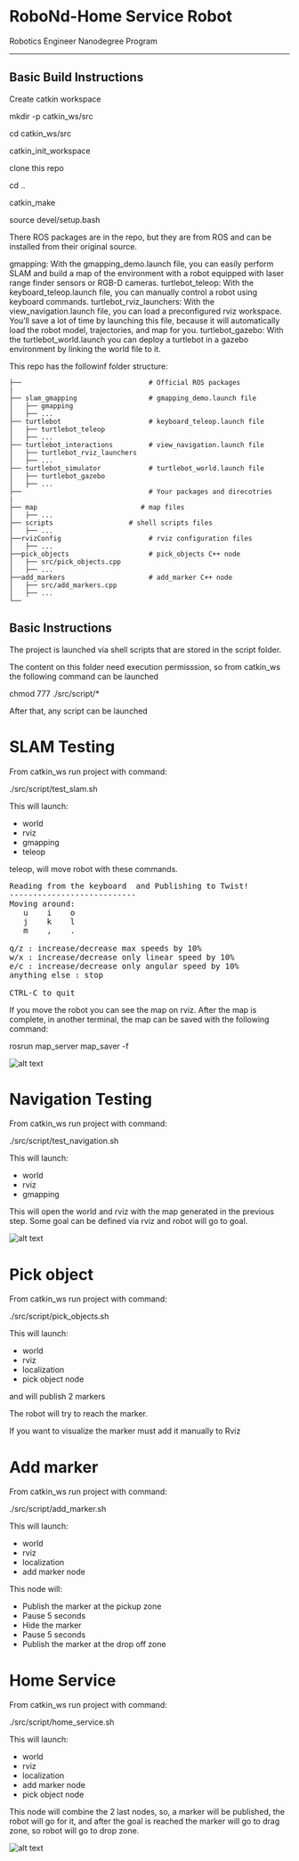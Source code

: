 # RoboNd-Home Service Robot
Robotics Engineer Nanodegree Program

---
## Basic Build Instructions
Create catkin workspace

mkdir -p catkin_ws/src

cd catkin_ws/src

catkin_init_workspace

clone this repo

cd ..

catkin_make

source devel/setup.bash

There ROS packages are in the repo, but they are from ROS and can be installed from their original source.

gmapping: With the gmapping_demo.launch file, you can easily perform SLAM and build a map of the environment with a robot equipped with laser range finder sensors or RGB-D cameras.
turtlebot_teleop: With the keyboard_teleop.launch file, you can manually control a robot using keyboard commands.
turtlebot_rviz_launchers: With the view_navigation.launch file, you can load a preconfigured rviz workspace. You’ll save a lot of time by launching this file, because it will automatically load the robot model, trajectories, and map for you.
turtlebot_gazebo: With the turtlebot_world.launch you can deploy a turtlebot in a gazebo environment by linking the world file to it.

This repo has the followinf folder structure:

    ├──                                # Official ROS packages
    |
    ├── slam_gmapping                  # gmapping_demo.launch file                   
    │   ├── gmapping
    │   ├── ...
    ├── turtlebot                      # keyboard_teleop.launch file
    │   ├── turtlebot_teleop
    │   ├── ...
    ├── turtlebot_interactions         # view_navigation.launch file      
    │   ├── turtlebot_rviz_launchers
    │   ├── ...
    ├── turtlebot_simulator            # turtlebot_world.launch file 
    │   ├── turtlebot_gazebo
    │   ├── ...
    ├──                                # Your packages and direcotries
    |
    ├── map                          # map files
    │   ├── ...
    ├── scripts                   # shell scripts files
    │   ├── ...
    ├──rvizConfig                      # rviz configuration files
    │   ├── ...
    ├──pick_objects                    # pick_objects C++ node
    │   ├── src/pick_objects.cpp
    │   ├── ...
    ├──add_markers                     # add_marker C++ node
    │   ├── src/add_markers.cpp
    │   ├── ...
    └──
    


## Basic Instructions
The project is launched via shell scripts that are stored in the script folder. 

The content on this folder need execution permisssion, so from catkin_ws the following command can be launched

chmod 777 ./src/script/*

After that, any script can be launched

# SLAM Testing
From catkin_ws run project with command:

./src/script/test_slam.sh

This will launch:
- world
- rviz
- gmapping
- teleop

teleop, will move robot with these commands.
<pre><span class="anchor" id="line-1-3"></span>Reading from the keyboard  and Publishing to Twist!
<span class="anchor" id="line-2-1"></span>---------------------------
<span class="anchor" id="line-3-1"></span>Moving around:
<span class="anchor" id="line-4-1"></span>   u    i    o
<span class="anchor" id="line-5-1"></span>   j    k    l
<span class="anchor" id="line-6-1"></span>   m    ,    .
<span class="anchor" id="line-7-1"></span>
<span class="anchor" id="line-8-1"></span>q/z : increase/decrease max speeds by 10%
<span class="anchor" id="line-9-1"></span>w/x : increase/decrease only linear speed by 10%
<span class="anchor" id="line-10-1"></span>e/c : increase/decrease only angular speed by 10%
<span class="anchor" id="line-11-1"></span>anything else : stop
<span class="anchor" id="line-12-1"></span>
<span class="anchor" id="line-13-1"></span>CTRL-C to quit</pre>

If you move the robot you can see the map on rviz. After the map is complete, in another terminal, the map can be saved with the following command:

rosrun map_server map_saver -f <your map name>

![alt text](img/test_slam.png)

# Navigation Testing
From catkin_ws run project with command:

./src/script/test_navigation.sh

This will launch:
- world
- rviz
- gmapping

This will open the world and rviz with the map generated in the previous step. Some goal can be defined via rviz and robot will go to goal.
  
![alt text](img/test_navigation.png)
 
# Pick object
From catkin_ws run project with command:

./src/script/pick_objects.sh

This will launch:
- world
- rviz
- localization
- pick object node

and will publish 2 markers
  
The robot will try to reach the marker.
  
If you want to visualize the marker must add it manually to Rviz
  
# Add marker
From catkin_ws run project with command:

./src/script/add_marker.sh

This will launch:
- world
- rviz
- localization
- add marker node

This node will:
  
- Publish the marker at the pickup zone
- Pause 5 seconds
- Hide the marker
- Pause 5 seconds
- Publish the marker at the drop off zone

# Home Service
From catkin_ws run project with command:

./src/script/home_service.sh

This will launch:
- world
- rviz
- localization
- add marker node
- pick object node

This node will combine the 2 last nodes, so, a marker will be published, the robot will go for it, and after the goal is reached the marker will go to drag zone, so robot will go to drop zone.
  
![alt text](img/home_service.png)
